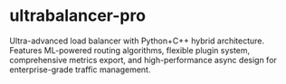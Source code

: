 # ultrabalancer-pro
Ultra-advanced load balancer with Python+C++ hybrid architecture. Features ML-powered routing algorithms, flexible plugin system, comprehensive metrics export, and high-performance async design for enterprise-grade traffic management.

